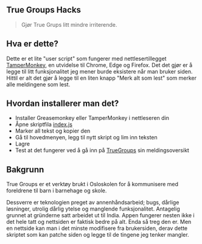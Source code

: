 True Groups Hacks
-----------------
> Gjør True Grups litt mindre irriterende.

## Hva er dette?
Dette er et lite "user script" som fungerer med nettlesertillegget <a href="https://www.tampermonkey.net">TamperMonkey</a>, en utvidelse til Chrome, Edge og Firefox. Det det gjør er å legge til litt funksjonalitet jeg mener burde eksistere når man bruker siden. Hittil er alt det gjør å legge til en liten knapp "Merk alt som lest" som merker alle meldingene som lest.

## Hvordan installerer man det?
- Installer Greasemonkey eller TamperMonkey i nettleseren din
- Åpne skriptfila [index.js](./index.js)
- Marker all tekst og kopier den
- Gå til hovedmenyen, legg til nytt skript og lim inn teksten
- Lagre
- Test at det fungerer ved å gå inn på [TrueGroups](https://www.truegroups.com/Messages/Index) sin meldingsoversikt


## Bakgrunn
True Groups er et verktøy brukt i Osloskolen for å kommunisere med foreldrene til barn i barnehage og skole.

Dessverre er teknologien preget av annenhåndsarbeid; bugs, dårlige løsninger, utrolig dårlig ytelse og manglende funksjonalitet. Antagelig grunnet at gründerne satt arbeidet ut til India. Appen fungerer nesten ikke i det hele tatt og nettsiden er faktisk bedre på alt. Enda så treg den er. Men en nettside kan man i det minste modifisere fra brukersiden, derav dette skriptet som kan patche siden og legge til de tingene jeg tenker mangler.
